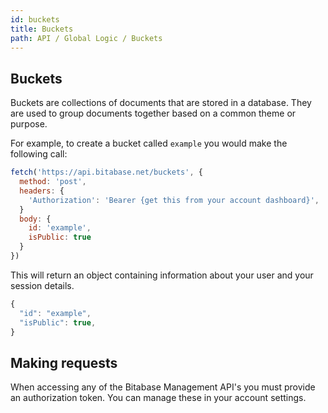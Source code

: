 ```yaml
---
id: buckets
title: Buckets
path: API / Global Logic / Buckets
---
```


## Buckets
Buckets are collections of documents that are stored in a database. They are used to group documents together based on a common theme or purpose.

For example, to create a bucket called `example` you would make the following call:

```javascript
fetch('https://api.bitabase.net/buckets', {
  method: 'post',
  headers: {
    'Authorization': 'Bearer {get this from your account dashboard}',
  }
  body: {
    id: 'example',
    isPublic: true
  }
})
```

This will return an object containing information about your user and your session details.

```javascript
{
  "id": "example",
  "isPublic": true,
}
```

## Making requests
When accessing any of the Bitabase Management API's you must provide an authorization token. You can manage these in your account settings.
